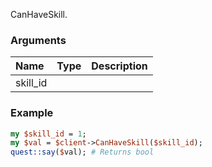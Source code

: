 CanHaveSkill.
### Arguments
**Name**|**Type**|**Description**
:---|:---|:---
skill_id||

### Example

```perl
my $skill_id = 1;
my $val = $client->CanHaveSkill($skill_id);
quest::say($val); # Returns bool
```